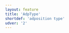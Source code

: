 ```yaml
---
layout: feature
title: 'AdpType'
shortdef: 'adposition type'
udver: '2'
---
```

<!-- Interlanguage links updated Út zář 29 20:42:59 CEST 2020 -->
